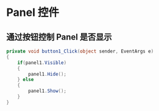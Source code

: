 # Panel 控件

## 通过按钮控制 Panel 是否显示

```csharp
private void button1_Click(object sender, EventArgs e)
{
    if(panel1.Visible)
    {
        panel1.Hide();
    } else
    {
        panel1.Show();
    }
}
```
